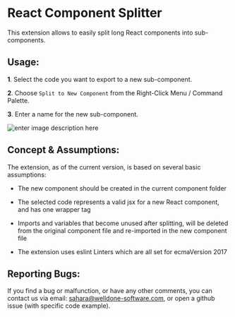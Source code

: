 # React Component Splitter

This extension allows to easily split long React components into sub-components.

## Usage:

**1**. Select the code you want to export to a new sub-component.

**2**. Choose  `Split to New Component`  from the Right-Click Menu / Command Palette.

**3**. Enter a name for the new sub-component.

![enter image description here](https://raw.githubusercontent.com/welldone-software/react-component-splitter/master/images/example.gif)

## Concept & Assumptions:

The extension, as of the current version, is based on several basic assumptions:

- The new component should be created in the current component folder

- The selected code represents a valid jsx for a new React component, and has one wrapper tag

- Imports and variables that become unused after splitting, will be deleted from the original component file and re-imported in the new component file

- The extension uses eslint Linters which are all set for ecmaVersion 2017

## Reporting Bugs:

If you find a bug or malfunction, or have any other comments, you can contact us via email: [sahara@welldone-software.com](mailto:sahara@welldone-software.com), or open a github issue (with specific code example).
